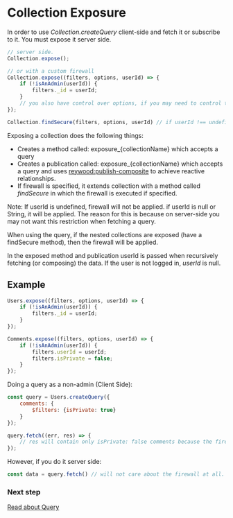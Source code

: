 Collection Exposure
===================

In order to use *Collection.createQuery* client-side and fetch it or subscribe to it. You must expose it server side.

```javascript
// server side.
Collection.expose();

// or with a custom firewall
Collection.expose((filters, options, userId) => {
    if (!isAnAdmin(userId)) {
        filters._id = userId;
    }
    // you also have control over options, if you may need to control the limits of data fetching.
});

Collection.findSecure(filters, options, userId) // if userId !== undefined, it will apply the firewall.
```

Exposing a collection does the following things:

- Creates a method called: exposure_{collectionName} which accepts a query
- Creates a publication called: exposure_{collectionName} which accepts a query and uses [reywood:publish-composite](https://atmospherejs.com/reywood/publish-composite) to achieve reactive relationships.
- If firewall is specified, it extends collection with a method called *findSecure* in which the firewall is executed if specified.

Note: If userId is undefined, firewall will not be applied. if userId is null or String, it will be applied.
The reason for this is because on server-side you may not want this restriction when fetching a query.

When using the query, if the nested collections are exposed (have a findSecure method), then the firewall will be applied.

In the exposed method and publication userId is passed when recursively fetching (or composing) the data.
If the user is not logged in, *userId* is null.

Example
-------

```javascript
Users.expose((filters, options, userId) => {
    if (!isAnAdmin(userId)) {
        filters._id = userId;
    }
});

Comments.expose((filters, options, userId) => {
    if (!isAnAdmin(userId)) {
        filters.userId = userId;
        filters.isPrivate = false;
    }
});
```

Doing a query as a non-admin (Client Side):

```javascript
const query = Users.createQuery({
    comments: {
        $filters: {isPrivate: true}
    }
});

query.fetch((err, res) => {
    // res will contain only isPrivate: false comments because the firewall will override the filters.
});
```

However, if you do it server side:
```javascript
const data = query.fetch() // will not care about the firewall at all.
```


### Next step

[Read about Query](query.md)